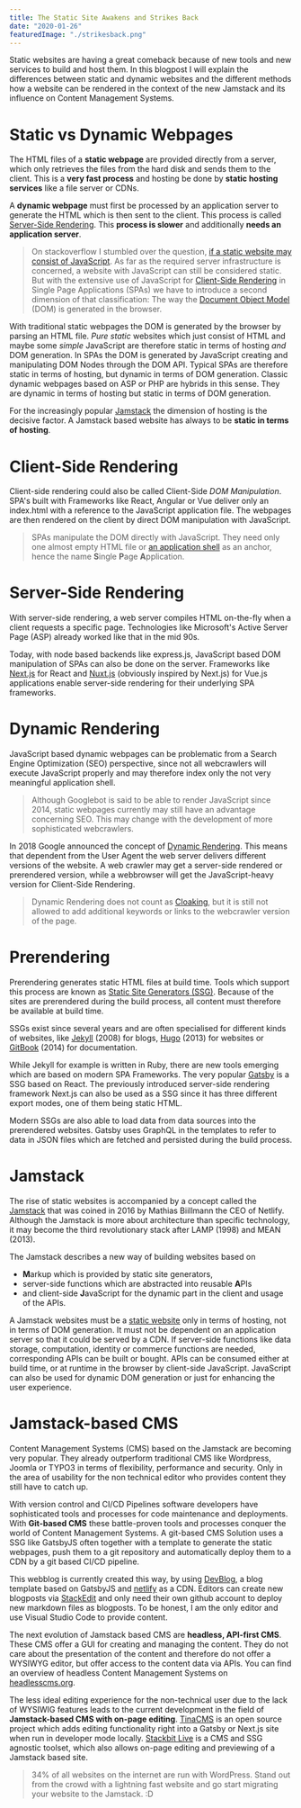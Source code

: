 ```yaml
---
title: The Static Site Awakens and Strikes Back
date: "2020-01-26"
featuredImage: "./strikesback.png"
---
```


Static websites are having a great comeback because of new tools and new services to build and host them.
In this blogpost I will explain the differences between static and dynamic websites and the different methods how a website can be rendered in the context of the new Jamstack and its influence on Content Management Systems.

<!-- end -->

# <a name="static"></a>Static vs Dynamic Webpages

The HTML files of a **static webpage** are provided directly from a server, which only retrieves the files from the hard disk and sends them to the client.
This is a **very fast process** and hosting be done by **static hosting services** like a file server or CDNs.

A **dynamic webpage** must first be processed by an application server to generate the HTML which is then sent to the client.
This process is called [Server-Side Rendering](#ssr).
This **process is slower** and additionally **needs an application server**.

> On stackoverflow I stumbled over the question, [if a static website may consist of JavaScript](https://stackoverflow.com/questions/44458712/can-a-static-website-consist-of-javascript).
> As far as the required server infrastructure is concerned, a website with JavaScript can still be considered static.
> But with the extensive use of JavaScript for [Client-Side Rendering](#csr) in Single Page Applications (SPAs) we have to introduce a second dimension of that classification: The way the [Document Object Model](https://developer.mozilla.org/en-US/docs/Web/API/Document_Object_Model) (DOM) is generated in the browser.

With traditional static webpages the DOM is generated by the browser by parsing an HTML file.
_Pure static_ websites which just consist of HTML and maybe some _simple_ JavaScript are therefore static in terms of hosting _and_ DOM generation.
In SPAs the DOM is generated by JavaScript creating and manipulating DOM Nodes through the DOM API.
Typical SPAs are therefore static in terms of hosting, but dynamic in terms of DOM generation.
Classic dynamic webpages based on ASP or PHP are hybrids in this sense.
They are dynamic in terms of hosting but static in terms of DOM generation.

For the increasingly popular [Jamstack](#jam) the dimension of hosting is the decisive factor.
A Jamstack based website has always to be **static in terms of hosting**.

# <a name="csr"></a>Client-Side Rendering

Client-side rendering could also be called Client-Side _DOM Manipulation_.
SPA's built with Frameworks like React, Angular or Vue deliver only an index.html with a reference to the JavaScript application file.
The webpages are then rendered on the client by direct DOM manipulation with JavaScript.

> SPAs manipulate the DOM directly with JavaScript.
> They need only one almost empty HTML file or [an application shell](https://developers.google.com/web/fundamentals/architecture/app-shell) as an anchor, hence the name **S**ingle **P**age **A**pplication.

# <a name="ssr"></a>Server-Side Rendering

With server-side rendering, a web server compiles HTML on-the-fly when a client requests a specific page.
Technologies like Microsoft's Active Server Page (ASP) already worked like that in the mid 90s.

Today, with node based backends like express.js, JavaScript based DOM manipulation of SPAs can also be done on the server. Frameworks like [Next.js](https://nextjs.org/) for React and [Nuxt.js](https://nuxtjs.org/) (obviously inspired by Next.js) for Vue.js applications enable server-side rendering for their underlying SPA frameworks.

# Dynamic Rendering

JavaScript based dynamic webpages can be problematic from a Search Engine Optimization (SEO) perspective, since not all webcrawlers will execute JavaScript properly and may therefore index only the not very meaningful application shell.

> Although Googlebot is said to be able to render JavaScript since 2014, static webpages currently may still have an advantage concerning SEO.
> This may change with the development of more sophisticated webcrawlers.

In 2018 Google announced the concept of [Dynamic Rendering](https://developers.google.com/search/docs/guides/dynamic-rendering#implement).
This means that dependent from the User Agent the web server delivers different versions of the website.
A web crawler may get a server-side rendered or prerendered version, while a webbrowser will get the JavaScript-heavy version for Client-Side Rendering.

> Dynamic Rendering does not count as [Cloaking](https://en.wikipedia.org/wiki/Cloaking), but it is still not allowed to add additional keywords or links to the webcrawler version of the page.

# Prerendering

Prerendering generates static HTML files at build time.
Tools which support this process are known as [Static Site Generators (SSG)](https://www.keycdn.com/support/static-site-generator).
Because of the sites are prerendered during the build process, all content must therefore be available at build time.

SSGs exist since several years and are often specialised for different kinds of websites, like [Jekyll](https://jekyllrb.com/) (2008) for blogs, [Hugo](https://gohugo.io/) (2013) for websites or [GitBook](https://www.gitbook.com/) (2014) for documentation.

While Jekyll for example is written in Ruby, there are new tools emerging which are based on modern SPA Frameworks.
The very popular [Gatsby](https://www.gatsbyjs.org/) is a SSG based on React.
The previously introduced server-side rendering framework Next.js can also be used as a SSG since it has three different export modes, one of them being static HTML.

Modern SSGs are also able to load data from data sources into the prerendered websites.
Gatsby uses GraphQL in the templates to refer to data in JSON files which are fetched and persisted during the build process.

# <a name="jamstack"></a>Jamstack

The rise of static websites is accompanied by a concept called the [Jamstack](https://jamstack.org/) that was coined in 2016 by Mathias Biillmann the CEO of Netlify.
Although the Jamstack is more about architecture than specific technology, it may become the third revolutionary stack after LAMP (1998) and MEAN (2013).

The Jamstack describes a new way of building websites based on

-   **M**arkup which is provided by static site generators,
-   server-side functions which are abstracted into reusable **A**PIs
-   and client-side **J**avaScript for the dynamic part in the client and usage of the APIs.

A Jamstack websites must be a [static website](#static) only in terms of hosting, not in terms of DOM generation.
It must not be dependent on an application server so that it could be served by a CDN.
If server-side functions like data storage, computation, identity or commerce functions are needed, corresponding APIs can be built or bought.
APIs can be consumed either at build time, or at runtime in the browser by client-side JavaScript.
JavaScript can also be used for dynamic DOM generation or just for enhancing the user experience.

# Jamstack-based CMS

Content Management Systems (CMS) based on the Jamstack are becoming very popular.
They already outperform traditional CMS like Wordpress, Joomla or TYPO3 in terms of flexibility, performance and security.
Only in the area of usability for the non technical editor who provides content they still have to catch up.

With version control and CI/CD Pipelines software developers have sophisticated tools and processes for code maintenance and deployments.
With **Git-based CMS** these battle-proven tools and processes conquer the world of Content Management Systems.
A git-based CMS Solution uses a SSG like GatsbyJS often together with a template to generate the static webpages, push them to a git repository and automatically deploy them to a CDN by a git based CI/CD pipeline.

This webblog is currently created this way, by using [DevBlog](https://ryanfitzgerald.github.io/devblog/), a blog template based on GatsbyJS and [netlify](https://netlify.com) as a CDN.
Editors can create new blogposts via [StackEdit](https://stackedit.io/) and only need their own github account to deploy new markdown files as blogposts. To be honest, I am the only editor and use Visual Studio Code to provide content.

The next evolution of Jamstack based CMS are **headless, API-first CMS**.
These CMS offer a GUI for creating and managing the content.
They do not care about the presentation of the content and therefore do not offer a WYSIWYG editor, but offer access to the content data via APIs. You can find an overview of headless Content Management Systems on [headlesscms.org](https://headlesscms.org/).

The less ideal editing experience for the non-technical user due to the lack of WYSIWIG features leads to the current development in the field of **Jamstack-based CMS with on-page editing**.
[TinaCMS](https://tinacms.org) is an open source project which adds editing functionality right into a Gatsby or Next.js site when run in developer mode locally.
[Stackbit Live](https://www.stackbit.com/) is a CMS and SSG agnostic toolset, which also allows on-page editing and previewing of a Jamstack based site.

> 34% of all websites on the internet are run with WordPress. Stand out from the crowd with a lightning fast website and go start migrating your website to the Jamstack. :D
